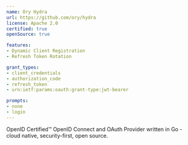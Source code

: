 ```yaml
---
name: Ory Hydra
url: https://github.com/ory/hydra
license: Apache 2.0
certified: true
openSource: true

features:
- Dynamic Client Registration
- Refresh Token Rotation

grant_types:
- client_credentials
- authorization_code
- refresh_token
- urn:ietf:params:oauth:grant-type:jwt-bearer

prompts:
- none
- login
---
```


OpenID Certified™ OpenID Connect and OAuth Provider written in Go - cloud native, security-first, open source.
